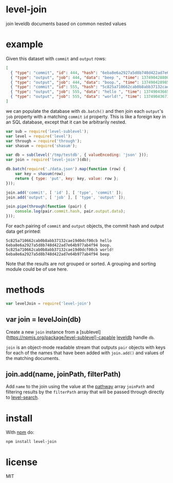 # level-join

join leveldb documents based on common nested values

# example

Given this dataset with `commit` and `output` rows:

``` json
[
  { "type": "commit", "id": 444, "hash": "6eba8e6a2927a5d8b748d422ad7e64b977ab4f94", "time": 1374904364802 },
  { "type": "output", "job": 444, "data": "beep ", "time": 1374904288007 },
  { "type": "output", "job": 444, "data": "boop.", "time": 1374904289854 },
  { "type": "commit", "id": 555, "hash": "5c825a710662cab0b8abb37132cae19d0dcf00cb", "time": 1374904278950 },
  { "type": "output", "job": 555, "data": "hello ", "time": 1374904366509 },
  { "type": "output", "job": 555, "data": "world!", "time": 1374904367169 }
]
```

we can populate the database with `db.batch()` and then join each `output`'s `job`
property with a matching `commit` `id` property. This is like a foreign key in
an SQL database, except that it can be arbitrarily nested.

``` js
var sub = require('level-sublevel');
var level = require('level');
var through = require('through');
var shasum = require('shasum');

var db = sub(level('/tmp/testdb', { valueEncoding: 'json' }));
var join = require('level-join')(db);

db.batch(require('./data.json').map(function (row) {
    var key = shasum(row);
    return { type: 'put', key: key, value: row };
}));

join.add('commit', [ 'id' ], [ 'type', 'commit' ]);
join.add('output', [ 'job' ], [ 'type', 'output' ]);

join.pipe(through(function (pair) {
    console.log(pair.commit.hash, pair.output.data);
}));
```

For each pairing of `commit` and `output` objects, the commit hash and output
data get printed:

```
5c825a710662cab0b8abb37132cae19d0dcf00cb hello 
6eba8e6a2927a5d8b748d422ad7e64b977ab4f94 boop.
5c825a710662cab0b8abb37132cae19d0dcf00cb world!
6eba8e6a2927a5d8b748d422ad7e64b977ab4f94 beep 
```

Note that the results are not grouped or sorted. A grouping and sorting module
could be of use here.

# methods

``` js
var levelJoin = require('level-join')
```

## var join = levelJoin(db)

Create a new `join` instance from a
[sublevel](https://npmjs.org/package/level-sublevel]-capable
[leveldb](https://npmjs.org/package/level) handle `db`.

`join` is an object-mode readable stream that outputs `pair` objects with keys
for each of the names that have been added with `join.add()` and values of the
matching documents.

## join.add(name, joinPath, filterPath)

Add `name` to the join using the value at the
[pathway](https://npmjs.org/package/pathway) array `joinPath`
and filtering results by the `filterPath` array that will be passed through
directly to [level-search](https://npmjs.org/package/level-search).

# install

With [npm](https://npmjs.org) do:

```
npm install level-join
```

# license

MIT
